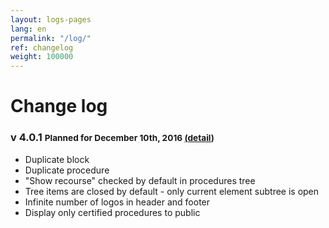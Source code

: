 ```yaml
---
layout: logs-pages
lang: en
permalink: "/log/"
ref: changelog
weight: 100000
---
```


# Change log

<!--
### v 4.1  <small>Not yet applied [(detail](/log/4.1/))</small>

<ul class="changelog">
	<li class="ch-updated">Results come from the document database</li>
	<li class="ch-updated">Relation between results and requirement is automatic</li>
	<li class="ch-updated">Recourses are treated as contacts</li>
	<li class="ch-removed">No more "Show recourses" on top of the procedures tree</li>
	<li class="ch-removed">No more "This step is subjected to a cost"</li>
	<li class="ch-added">Cost type selector to chose between fixed, % and 'per'</li>
	<li class="ch-added">Adding a variable of a cost directly from the cost settings</li>
	<li class="ch-removed">No more "Upload from FTP" button for uploading medias</li>
	<li class="ch-removed">No more "Description" field for each document</li>
	<li class="ch-removed">No more "Has document attached" checkbox for each document</li>
</ul>
-->

### v 4.0.1  <small>Planned for December 10th, 2016 [(detail](/log/4.0.1/))</small>

<ul class="changelog">
	<li class="ch-added">Duplicate block</li>
	<li class="ch-added">Duplicate procedure</li>
	<li class="ch-updated">"Show recourse" checked by default in procedures tree</li>
	<li class="ch-updated">Tree items are closed by default - only current element subtree is open</li>
	<li class="ch-updated">Infinite number of logos in header and footer</li>
	<li class="ch-added">Display only certified procedures to public</li>
</ul>
